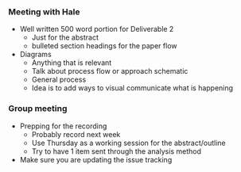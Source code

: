 ### Meeting with Hale

- Well written 500 word portion for Deliverable 2
  - Just for the abstract
  - bulleted section headings for the paper flow
- Diagrams
  - Anything that is relevant
  - Talk about process flow or approach schematic
  - General process
  - Idea is to add ways to visual communicate what is happening

### Group meeting

- Prepping for the recording
  - Probably record next week
  - Use Thursday as a working session for the abstract/outline
  - Try to have 1 item sent through the analysis method
- Make sure you are updating the issue tracking
